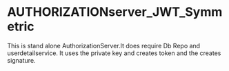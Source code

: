 # AUTHORIZATIONserver_JWT_Symmetric

This is stand alone AuthorizationServer.It does require Db Repo and userdetailservice.
It uses the private key and creates token and the creates signature.
